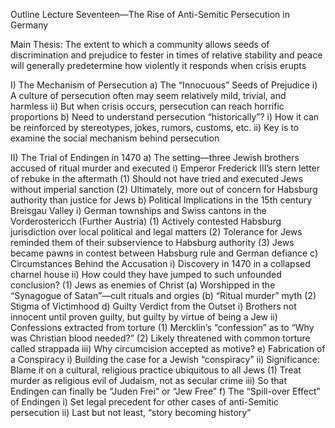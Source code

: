 Outline Lecture Seventeen—The Rise of Anti-Semitic Persecution in Germany

Main Thesis: The extent to which a community allows seeds of discrimination and prejudice to fester in times of relative stability and peace will generally predetermine how violently it responds when crisis erupts

I)	The Mechanism of Persecution
a)	The “Innocuous” Seeds of Prejudice
i)	A culture of persecution often may seem relatively mild, trivial, and harmless
ii)	But when crisis occurs, persecution can reach horrific proportions
b)	Need to understand persecution “historically”?
i)	How it can be reinforced by stereotypes, jokes, rumors, customs, etc.
ii)	Key is to examine the social mechanism behind persecution

II)	The Trial of Endingen in 1470
a)	The setting—three Jewish brothers accused of ritual murder and executed
i)	Emperor Frederick III’s stern letter of rebuke in the aftermath
(1)	Should not have tried and executed Jews without imperial sanction
(2)	Ultimately, more out of concern for Habsburg authority than justice for Jews
b)	Political Implications in the 15th century Breisgau Valley
i)	German townships and Swiss cantons in the Vorderostericch (Further Austria) 
(1)	Actively contested Habsburg jurisdiction over local political and legal matters
(2)	Tolerance for Jews reminded them of their subservience to Habsburg authority
(3)	Jews became pawns in contest between Habsburg rule and German defiance
c)	Circumstances Behind the Accusation
i)	Discovery in 1470 in a collapsed charnel house
ii)	How could they have jumped to such unfounded conclusion?
(1)	Jews as enemies of Christ
(a)	Worshipped in the “Synagogue of Satan”—cult rituals and orgies
(b)	“Ritual murder” myth
(2)	Stigma of Victimhood
d)	Guilty Verdict from the Outset
i)	Brothers not innocent until proven guilty, but guilty by virtue of being a Jew
ii)	Confessions extracted from torture
(1)	Mercklin’s “confession” as to “Why was Christian blood needed?”
(2)	Likely threatened with common torture called strappada
iii)	Why circumcision accepted as motive?
e)	Fabrication of a Conspiracy 
i)	Building the case for a Jewish “conspiracy”
ii)	Significance: Blame it on a cultural, religious practice ubiquitous to all Jews
(1)	Treat murder as religious evil of Judaism, not as secular crime
iii)	So that Endingen can finally be “Juden Frei” or “Jew Free”
f)	The “Spill-over Effect” of Endingen
i)	Set legal precedent for other cases of anti-Semitic persecution
ii)	Last but not least, “story becoming history”

